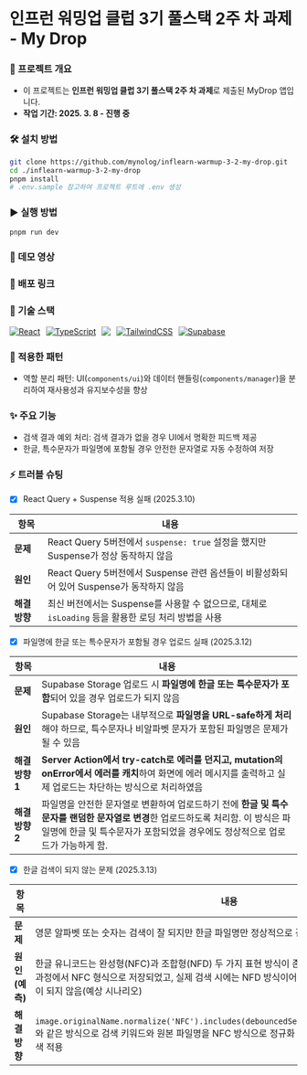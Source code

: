 # 인프런 워밍업 클럽 3기 풀스택 2주 차 과제 - My Drop

### 📌 프로젝트 개요

- 이 프로젝트는 **인프런 워밍업 클럽 3기 풀스택 2주 차 과제**로 제출된 MyDrop 앱입니다.
- **작업 기간: 2025. 3. 8 - 진행 중**

### 🛠️ 설치 방법

```bash
git clone https://github.com/mynolog/inflearn-warmup-3-2-my-drop.git
cd ./inflearn-warmup-3-2-my-drop
pnpm install
# .env.sample 참고하여 프로젝트 루트에 .env 생성
```

### ▶️ 실행 방법

```bash
pnpm run dev
```

### 🎥 데모 영상

<!-- [![유튜브 썸네일](https://img.youtube.com/vi/dMRzbDt6sh0/0.jpg)](https://www.youtube.com/watch?v=dMRzbDt6sh0)

- 이미지 클릭 시 유튜브로 연결 -->

### 🚀 배포 링크

### 🧳 기술 스택

<p style="display: flex; gap: 10px;">
  <a href="https://nextjs.org/">
    <img src="https://skillicons.dev/icons?i=nextjs" alt="React" />
  </a>
  <a href="https://www.typescriptlang.org/">
    <img src="https://skillicons.dev/icons?i=ts" alt="TypeScript" />
  </a>
  <a href="https://tanstack.com/query/v5/docs/framework/react/overview">
  <img
      src="https://go-skill-icons.vercel.app/api/icons?i=reactquery"
    />
  </a>
  <a href="https://tailwindcss.com/">
    <img src="https://skillicons.dev/icons?i=tailwind" alt="TailwindCSS" />
  </a>
  <a href="https://supabase.com/">
    <img src="https://skillicons.dev/icons?i=supabase" alt="Supabase" />
  </a>
</p>

### 🎯 적용한 패턴

- 역할 분리 패턴: UI(`components/ui`)와 데이터 핸들링(`components/manager`)을 분리하여 재사용성과 유지보수성을 향상

### ✨ 주요 기능

- 검색 결과 예외 처리: 검색 결과가 없을 경우 UI에서 명확한 피드백 제공
- 한글, 특수문자가 파일명에 포함될 경우 안전한 문자열로 자동 수정하여 저장

### ⚡ 트러블 슈팅

- [x] React Query + Suspense 적용 실패 (2025.3.10)

| 항목          | 내용                                                                                                |
| ------------- | --------------------------------------------------------------------------------------------------- |
| **문제**      | React Query 5버전에서 `suspense: true` 설정을 했지만 Suspense가 정상 동작하지 않음                  |
| **원인**      | React Query 5버전에서 Suspense 관련 옵션들이 비활성화되어 있어 Suspense가 동작하지 않음             |
| **해결 방향** | 최신 버전에서는 Suspense를 사용할 수 없으므로, 대체로 `isLoading` 등을 활용한 로딩 처리 방법을 사용 |

- [x] 파일명에 한글 또는 특수문자가 포함될 경우 업로드 실패 (2025.3.12)

| 항목            | 내용                                                                                                                                                                                                            |
| --------------- | --------------------------------------------------------------------------------------------------------------------------------------------------------------------------------------------------------------- |
| **문제**        | Supabase Storage 업로드 시 **파일명에 한글 또는 특수문자가 포함**되어 있을 경우 업로드가 되지 않음                                                                                                              |
| **원인**        | Supabase Storage는 내부적으로 **파일명을 URL-safe하게 처리**해야 하므로, 특수문자나 비알파벳 문자가 포함된 파일명은 문제가 될 수 있음                                                                           |
| **해결 방향 1** | **Server Action에서 try-catch로 에러를 던지고, mutation의 onError에서 에러를 캐치**하여 화면에 에러 메시지를 출력하고 실제 업로드는 차단하는 방식으로 처리하였음                                                |
| **해결 방향 2** | 파일명을 안전한 문자열로 변환하여 업로드하기 전에 **한글 및 특수문자를 랜덤한 문자열로 변경**한 업로드하도록 처리함. 이 방식은 파일명에 한글 및 특수문자가 포함되었을 경우에도 정상적으로 업로드가 가능하게 함. |

- [x] 한글 검색이 되지 않는 문제 (2025.3.13)

| 항목           | 내용                                                                                                                                                                                                                   |
| -------------- | ---------------------------------------------------------------------------------------------------------------------------------------------------------------------------------------------------------------------- |
| **문제**       | 영문 알파벳 또는 숫자는 검색이 잘 되지만 한글 파일명만 정상적으로 검색이 되지 않음                                                                                                                                     |
| **원인(예측)** | 한글 유니코드는 완성형(NFC)과 조합형(NFD) 두 가지 표현 방식이 존재하는데 formData로 전달하는 과정에서 NFC 형식으로 저장되었고, 실제 검색 시에는 NFD 방식이어서 표현 방식 불일치 사유로 검색이 되지 않음(예상 시나리오) |
| **해결 방향**  | `image.originalName.normalize('NFC').includes(debouncedSearchQuery.normalize('NFC'))`와 같은 방식으로 검색 키워드와 원본 파일명을 NFC 방식으로 정규화 후 비교하여 일치하는 키워드 검색 적용                            |

